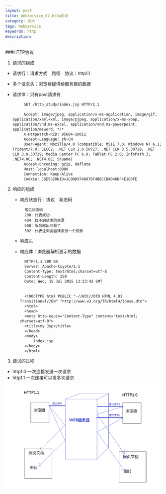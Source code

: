 ```yaml
---
layout: post
title: WebService_02_http协议
category: 技术
tags: WebService
keywords: http
description: 
---
```

###HTTP协议
1. 请求的组成
 * 请求行：请求方式　路径　协议：http1.1
 * 多个请求头：浏览器提供给服务器的数据
 * 请求体：只有post请求有
 
			GET /http_study/index.jsp HTTP/1.1

			Accept: image/jpeg, application/x-ms-application, image/gif, application/xaml+xml, image/pjpeg, application/x-ms-xbap, application/vnd.ms-excel, application/vnd.ms-powerpoint, application/msword, */*
			X-HttpWatch-RID: 95684-10011
			Accept-Language: zh-CN
			User-Agent: Mozilla/4.0 (compatible; MSIE 7.0; Windows NT 6.1; Trident/7.0; SLCC2; .NET CLR 2.0.50727; .NET CLR 3.5.30729; .NET CLR 3.0.30729; Media Center PC 6.0; Tablet PC 2.0; InfoPath.3; .NET4.0C; .NET4.0E; Shuame)
			Accept-Encoding: gzip, deflate
			Host: localhost:8080
			Connection: Keep-Alive
			Cookie: JSESSIONID=1C0DD9748870F4BBCCBA046DF4E188FE

2. 响应的组成
	* 响应状态行：协议　状态码　
	
		    常见状态码
		    200：代表成功
		    404：找不到请求的资源
		    500：服务器出问题了
		    302：代表让浏览器请求另一个资源

	* 响应头
	* 响应体：浏览器解析显示的数据
	
			HTTP/1.1 200 OK
			Server: Apache-Coyote/1.1
			Content-Type: text/html;charset=utf-8
			Content-Length: 259
			Date: Wed, 15 Jul 2015 13:23:42 GMT
			
			
			<!DOCTYPE html PUBLIC "-//W3C//DTD HTML 4.01 Transitional//EN" "http://www.w3.org/TR/html4/loose.dtd">
			<html>
			<head>
			<meta http-equiv="Content-Type" content="text/html; charset=utf-8">
			<title>my Jsp</title>
			</head>
			<body>
				index.jsp
			</body>
			</html>

3. 请求的过程
 * http1.0 一次连接发送一次请求
 * http1.1 一次连接可以发多次请求

![5](/public/img/tec/http_request.png)
